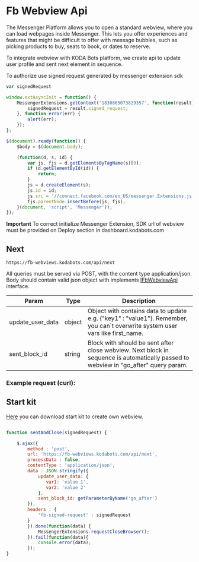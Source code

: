 
# Fb Webview Api

The Messenger Platform allows you to open a standard webview, where you can load webpages inside Messenger. This lets you offer experiences and features that might be difficult to offer with message bubbles, such as picking products to buy, seats to book, or dates to reserve.

To integrate webview with KODA Bots platform, we create api to update user profile and sent next element in sequence.

To authorize use signed request generated by messenger extension sdk

```js
var signedRequest

window.extAsyncInit = function() {
    MessengerExtensions.getContext('1830865073829357', function(result) {
        signedRequest = result.signed_request;
    }, function error(err) {
        alert(err);
    });
};

$(document).ready(function() {
    $body = $(document.body);

    (function(d, s, id) {
        var js, fjs = d.getElementsByTagName(s)[0];
        if (d.getElementById(id)) {
            return;
        }
        js = d.createElement(s);
        js.id = id;
        js.src = '//connect.facebook.com/en_US/messenger.Extensions.js';
        fjs.parentNode.insertBefore(js, fjs);
    }(document, 'script', 'Messenger'));
});
```

**Important** To correct initialize Messenger Extension, SDK url of webview must be provided on Deploy section in dashboard.kodabots.com

## Next

`https://fb-webviews.kodabots.com/api/next`

All queries must be served via POST, with the content type application/json. Body should contain valid json object with implements [IFbWebviewApi](../next-fb-webviews-api.ts) interface.

| Param  | Type | Description
| -------- | --- |------------- |
| update_user_data | object  | Object with contains data to update e.g. {"key1" : "value1"}. Remember, you can`t overwrite system user vars like first_name.
| sent_block_id | string  | Block with should be sent after close webview. Next block in sequence is automatically passed to webview in "go_after" query param.

### Example request (curl):

## Start kit

[Here](../fb-webviews-example) you can download start kit to create own webview.

```js

function sentAndClose(signedRequest) {

    $.ajax({
        method : 'post',
        url: 'https://fb-webviews.kodabots.com/api/next',
        processData : false,
        contentType : 'application/json',
        data : JSON.stringify({
            update_user_data: {
               var1: 'value 1',
               var2: 'value 2'
            },
            sent_block_id: getParameterByName('go_after')
        }),
        headers : {
            'fb-signed-request' : signedRequest
        }
        }).done(function(data) {
            MessengerExtensions.requestCloseBrowser();
        }).fail(function(data){
            console.error(data);
        });
}

```
